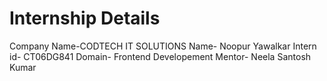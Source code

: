 # Internship Details
Company Name-CODTECH IT SOLUTIONS
Name- Noopur Yawalkar 
Intern id- CT06DG841
Domain- Frontend Developement
Mentor- Neela Santosh Kumar
